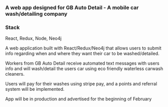 
### A web app designed for GB Auto Detail - A mobile car wash/detailing company   

### Stack
React, Redux, Node, Neo4j
 
A web application built with React/Redux/Neo4j that allows users to submit info regarding when and where they want their car to be washed/detailed.

Workers from GB Auto Detail receive automated text messages with users info and will wash/detail the users car using eco friendly waterless carwash cleaners.

Users will pay for their washes using stripe pay, and a points and referral system will be implemented.

App will be in production and advertised for the beginning of February
